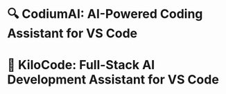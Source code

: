# 🔍 CodiumAI: AI-Powered Coding Assistant for VS Code
# 🚀 KiloCode: Full-Stack AI Development Assistant for VS Code
